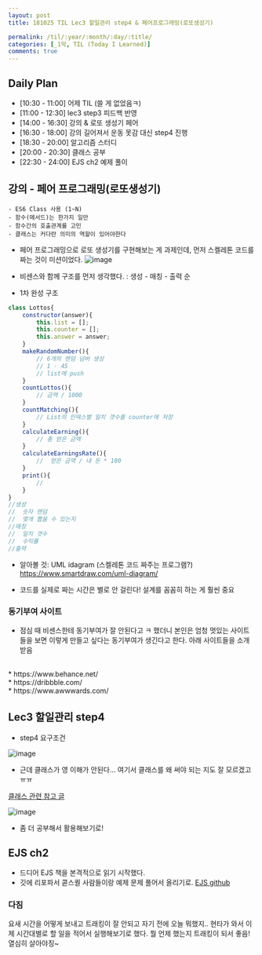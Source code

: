 ```yaml
---
layout: post
title: 181025 TIL Lec3 할일관리 step4 & 페어프로그래밍(로또생성기)

permalink: /til/:year/:month/:day/:title/
categories: [_1막, TIL (Today I Learned)]
comments: true
---
```


## Daily Plan
- [10:30 - 11:00] 어제 TIL (쓸 게 없었음ㅋ)
- [11:00 - 12:30] lec3 step3 피드백 반영
- [14:00 - 16:30] 강의 & 로또 생성기 페어
- [16:30 - 18:00] 강의 길어져서 운동 못감 대신 step4 진행
- [18:30 - 20:00] 알고리즘 스터디
- [20:00 - 20:30] 클래스 공부
- [22:30 - 24:00] EJS ch2 예제 풀이

## 강의 - 페어 프로그래밍(로또생성기)

```text
- ES6 Class 사용 (1~N)
- 함수(메서드)는 한가지 일만
- 함수간의 호출관계를 고민 
- 클래스는 커다란 의미의 역할이 있어야한다
```

- 페어 프로그래밍으로 로또 생성기를 구현해보는 게 과제인데, 먼저 스켈레톤 코드를 짜는 것이 미션이었다.
![image](https://user-images.githubusercontent.com/40848630/47539232-36609600-d90a-11e8-8707-a83f32e0218c.png)

- 비센스와 함께 구조를 먼저 생각했다. 
: 생성 - 매칭 - 출력 순

- 1차 완성 구조

```javascript
class Lottos{
    constructor(answer){
        this.list = [];
        this.counter = [];
        this.answer = answer;
    }
    makeRandomNumber(){
        // 6개의 랜덤 넘버 생성
        // 1 - 45
        // list에 push
    }
    countLottos(){
        // 금액 / 1000
    }
    countMatching(){
        // List의 인덱스별 일치 갯수를 counter에 저장
    }
    calculateEarning(){
        // 총 얻은 금액
    }
    calculateEarningsRate(){
        //  얻은 금액 / 내 돈 * 100
    }
    print(){
        // 
    }
}
//생성
//  숫자 랜덤
//  몇개 뽑을 수 있는지
//매칭
//  일치 갯수
//  수익률
//출력
```

- 알아볼 것: UML idagram (스켈레톤 코드 짜주는 프로그램?) https://www.smartdraw.com/uml-diagram/

- 코드를 실제로 짜는 시간은 별로 안 걸린다! 설계를 꼼꼼히 하는 게 훨씬 중요 

### 동기부여 사이트

- 점심 때 비센스한테 동기부여가 잘 안된다고 ㅋ 했더니 본인은 엄청 멋있는 사이트들을 보면 이렇게 만들고 싶다는 동기부여가 생긴다고 한다. 아래 사이트들을 소개 받음
<br>
    * https://www.behance.net/<br>
    * https://dribbble.com/<br>
    * https://www.awwwards.com/<br>


## Lec3 할일관리 step4
- step4 요구조건 

![image](https://user-images.githubusercontent.com/40848630/47539422-5c3a6a80-d90b-11e8-815f-dddf3f14c1fb.png)

- 근데 클래스가 영 이해가 안된다... 여기서 클래스를 왜 써야 되는 지도 잘 모르겠고 ㅠㅠ 

[클래스 관련 참고 글](https://www.sitepoint.com/object-oriented-javascript-deep-dive-es6-classes/)

![image](https://user-images.githubusercontent.com/40848630/47539457-82600a80-d90b-11e8-989d-ba8b82387030.png)

- 좀 더 공부해서 활용해보기로!

## EJS ch2
- 드디어 EJS 책을 본격적으로 읽기 시작했다.
- 깃에 리포파서 콛스퀃 사람들이랑 예제 문제 풀어서 올리기로. [EJS github](https://github.com/childrenOfCrong/EJS_exercises)


### 다짐

 요새 시간을 어떻게 보내고 트래킹이 잘 안되고 자기 전에 오늘 뭐했지.. 현타가 와서 이제 시간대별로 할 일을 적어서 실행해보기로 했다. 뭘 언제 했는지 트래킹이 되서 좋음! 열심히 살아야징~ 
